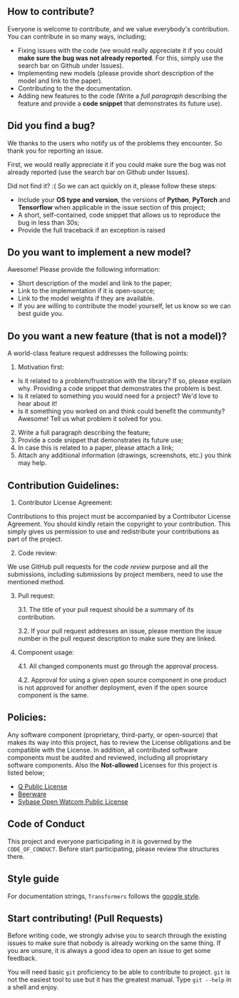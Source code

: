 ## How to contribute?
Everyone is welcome to contribute, and we value everybody's contribution. You can contribute in so many ways, including;
* Fixing issues with the code (we would really appreciate it if you could **make sure the bug was not already reported**. For this, simply use the search bar on Github under Issues).
* Implementing new models (please provide short description of the model and link to the paper).
* Contributing to the the documentation.
* Adding new features to the code (Write a *full paragraph* describing the feature and provide a **code snippet** that demonstrates its future use).
## Did you find a bug?
We thanks to the users who notify us of the problems they encounter. So thank you for reporting an issue.

First, we would really appreciate it if you could make sure the bug was not already reported (use the search bar on Github under Issues).

Did not find it? :( So we can act quickly on it, please follow these steps:

* Include your **OS type and version**, the versions of **Python**, **PyTorch** and **Tensorflow** when applicable in the issue section of this project;
* A short, self-contained, code snippet that allows us to reproduce the bug in less than 30s;
* Provide the full traceback if an exception is raised

## Do you want to implement a new model?
Awesome! Please provide the following information:

* Short description of the model and link to the paper;
* Link to the implementation if it is open-source;
* Link to the model weights if they are available.
* If you are willing to contribute the model yourself, let us know so we can best guide you.

## Do you want a new feature (that is not a model)?
A world-class feature request addresses the following points:

1. Motivation first:
* Is it related to a problem/frustration with the library? If so, please explain why. Providing a code snippet that demonstrates the problem is best.
* Is it related to something you would need for a project? We'd love to hear about it!
* Is it something you worked on and think could benefit the community? Awesome! Tell us what problem it solved for you.
2. Write a full paragraph describing the feature;
3. Provide a code snippet that demonstrates its future use;
4. In case this is related to a paper, please attach a link;
5. Attach any additional information (drawings, screenshots, etc.) you think may help.

## Contribution Guidelines:
1. Contributor License Agreement:

Contributions to this project must be accompanied by a Contributor License Agreement. You should kindly retain the copyright to your contribution. This simply gives us permission to use and redistribute your contributions as part of the project.

2. Code review:

We use GitHub pull requests for the *code review* purpose and all the submissions, including submissions by project members, need to use the mentioned method.

3. Pull request:

   3.1. The title of your pull request should be a summary of its contribution.
   
   3.2. If your pull request addresses an issue, please mention the issue number in the pull request description to make sure they are linked.
 
4. Component usage:

   4.1. All changed components must go through the approval process.

   4.2. Approval for using a given open source component in one product is not approved for another deployment, even if the open source component is the same.

## Policies:
Any software component (proprietary, third-party, or open-source) that makes its way into this project, has to review the License obligations and be compatible with the License. In addition, all contributed software components must be audited and reviewed, including all proprietary software components. Also the **Not-allowed** Licenses for this project is listed below;
* [Q Public License](https://en.wikipedia.org/wiki/Q_Public_License)
* [Beerware](https://en.wikipedia.org/wiki/Beerware)
* [Sybase Open Watcom Public License](https://en.wikipedia.org/wiki/Sybase_Open_Watcom_Public_License)

## Code of Conduct 
This project and everyone participating in it is governed by the `CODE_OF_CONDUCT`. Before start participating, please review the structures there.
## Style guide
For documentation strings, `Transformers` follows the g[oogle style](https://google.github.io/styleguide/pyguide.html). 
## Start contributing! (Pull Requests)

Before writing code, we strongly advise you to search through the existing issues to make sure that nobody is already working on the same thing. If you are
unsure, it is always a good idea to open an issue to get some feedback.

You will need basic `git` proficiency to be able to contribute to project. `git` is not the easiest tool to use but it has the greatest
manual. Type `git --help` in a shell and enjoy.
